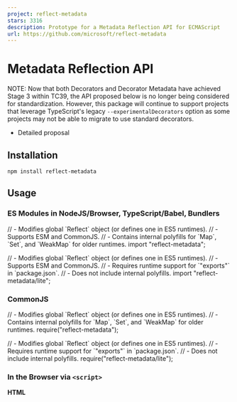 ```yaml
---
project: reflect-metadata
stars: 3316
description: Prototype for a Metadata Reflection API for ECMAScript
url: https://github.com/microsoft/reflect-metadata
---
```


Metadata Reflection API
=======================

NOTE: Now that both Decorators and Decorator Metadata have achieved Stage 3 within TC39, the API proposed below is no longer being considered for standardization. However, this package will continue to support projects that leverage TypeScript's legacy `--experimentalDecorators` option as some projects may not be able to migrate to use standard decorators.

-   Detailed proposal

Installation
------------

```
npm install reflect-metadata
```

Usage
-----

### ES Modules in NodeJS/Browser, TypeScript/Babel, Bundlers

// - Modifies global \`Reflect\` object (or defines one in ES5 runtimes).
// - Supports ESM and CommonJS.
// - Contains internal polyfills for \`Map\`, \`Set\`, and \`WeakMap\` for older runtimes.
import "reflect-metadata";

// - Modifies global \`Reflect\` object (or defines one in ES5 runtimes).
// - Supports ESM and CommonJS.
// - Requires runtime support for \`"exports"\` in \`package.json\`.
// - Does not include internal polyfills.
import "reflect-metadata/lite";

### CommonJS

// - Modifies global \`Reflect\` object (or defines one in ES5 runtimes).
// - Contains internal polyfills for \`Map\`, \`Set\`, and \`WeakMap\` for older runtimes.
require("reflect-metadata");

// - Modifies global \`Reflect\` object (or defines one in ES5 runtimes).
// - Requires runtime support for \`"exports"\` in \`package.json\`.
// - Does not include internal polyfills.
require("reflect-metadata/lite");

### In the Browser via `<script>`

**HTML**

<!-- Modifies global \`Reflect\` object (or defines one in ES5 runtimes). -->
<!-- Contains internal polyfills for \`Map\`, \`Set\`, and \`WeakMap\` for older runtimes. -->
<script src\="path/to/reflect-metadata/Reflect.js"\></script\>

<!-- Modifies global \`Reflect\` object (or defines one in ES5 runtimes). -->
<!-- Does not include internal polyfills. -->
<script src\="path/to/reflect-metadata/ReflectLite.js"\></script\>

**Script**

// - Makes types available in your editor.
/// <reference path="path/to/reflect-metadata/standalone.d.ts" />

Background
----------

-   Decorators add the ability to augment a class and its members as the class is defined, through a declarative syntax.
-   Traceur attaches annotations to a static property on the class.
-   Languages like C# (.NET), and Java support attributes or annotations that add metadata to types, along with a reflective API for reading metadata.

Goals
-----

-   A number of use cases (Composition/Dependency Injection, Runtime Type Assertions, Reflection/Mirroring, Testing) want the ability to add additional metadata to a class in a consistent manner.
-   A consistent approach is needed for various tools and libraries to be able to reason over metadata.
-   Metadata-producing decorators (nee. "Annotations") need to be generally composable with mutating decorators.
-   Metadata should be available not only on an object but also through a Proxy, with related traps.
-   Defining new metadata-producing decorators should not be arduous or over-complex for a developer.
-   Metadata should be consistent with other language and runtime features of ECMAScript.

Syntax
------

-   Declarative definition of metadata:

class C {
  @Reflect.metadata(metadataKey, metadataValue)
  method() {
  }
}

-   Imperative definition of metadata:

Reflect.defineMetadata(metadataKey, metadataValue, C.prototype, "method");

-   Imperative introspection of metadata:

let obj \= new C();
let metadataValue \= Reflect.getMetadata(metadataKey, obj, "method");

Semantics
---------

-   Object has a new \[\[Metadata\]\] internal property that will contain a Map whose keys are property keys (or **undefined**) and whose values are Maps of metadata keys to metadata values.
-   Object will have a number of new internal methods for \[\[DefineOwnMetadata\]\], \[\[GetOwnMetadata\]\], \[\[HasOwnMetadata\]\], etc.
    -   These internal methods can be overridden by a Proxy to support additional traps.
    -   These internal methods will by default call a set of abstract operations to define and read metadata.
-   The Reflect object will expose the MOP operations to allow imperative access to metadata.
-   Metadata defined on class declaration _C_ is stored in _C_.\[\[Metadata\]\], with **undefined** as the key.
-   Metadata defined on static members of class declaration _C_ are stored in _C_.\[\[Metadata\]\], with the property key as the key.
-   Metadata defined on instance members of class declaration _C_ are stored in _C_.prototype.\[\[Metadata\]\], with the property key as the key.

API
---

// define metadata on an object or property
Reflect.defineMetadata(metadataKey, metadataValue, target);
Reflect.defineMetadata(metadataKey, metadataValue, target, propertyKey);

// check for presence of a metadata key on the prototype chain of an object or property
let result \= Reflect.hasMetadata(metadataKey, target);
let result \= Reflect.hasMetadata(metadataKey, target, propertyKey);

// check for presence of an own metadata key of an object or property
let result \= Reflect.hasOwnMetadata(metadataKey, target);
let result \= Reflect.hasOwnMetadata(metadataKey, target, propertyKey);

// get metadata value of a metadata key on the prototype chain of an object or property
let result \= Reflect.getMetadata(metadataKey, target);
let result \= Reflect.getMetadata(metadataKey, target, propertyKey);

// get metadata value of an own metadata key of an object or property
let result \= Reflect.getOwnMetadata(metadataKey, target);
let result \= Reflect.getOwnMetadata(metadataKey, target, propertyKey);

// get all metadata keys on the prototype chain of an object or property
let result \= Reflect.getMetadataKeys(target);
let result \= Reflect.getMetadataKeys(target, propertyKey);

// get all own metadata keys of an object or property
let result \= Reflect.getOwnMetadataKeys(target);
let result \= Reflect.getOwnMetadataKeys(target, propertyKey);

// delete metadata from an object or property
let result \= Reflect.deleteMetadata(metadataKey, target);
let result \= Reflect.deleteMetadata(metadataKey, target, propertyKey);

// apply metadata via a decorator to a constructor
@Reflect.metadata(metadataKey, metadataValue)
class C {
  // apply metadata via a decorator to a method (property)
  @Reflect.metadata(metadataKey, metadataValue)
  method() {
  }
}

Alternatives
------------

-   Use properties rather than a separate API.
    -   Obvious downside is that this can be a lot of code:

function ParamTypes(...types) {
  return (target, propertyKey) \=> {
    const symParamTypes \= Symbol.for("design:paramtypes");
    if (propertyKey \=== undefined) {
      target\[symParamTypes\] \= types;
    }
    else {
      const symProperties \= Symbol.for("design:properties");
      let properties, property;
      if (Object.prototype.hasOwnProperty.call(target, symProperties)) {
        properties \= target\[symProperties\];
      }
      else {
        properties \= target\[symProperties\] \= {};
      }
      if (Object.prototype.hasOwnProperty.call(properties, propertyKey)) {
        property \= properties\[propertyKey\];
      }
      else {
        property \= properties\[propertyKey\] \= {};
      }
      property\[symParamTypes\] \= types;
    }
  };
}

Notes
-----

-   Though it may seem counterintuitive, the methods on Reflect place the parameters for the metadata key and metadata value before the target or property key. This is due to the fact that the property key is the only optional parameter in the argument list. This also makes the methods easier to curry with Function#bind. This also helps reduce the overall footprint and complexity of a metadata-producing decorator that could target both a class or a property:

function ParamTypes(...types) {
  // as propertyKey is effectively optional, its easier to use here
  return (target, propertyKey) \=> { Reflect.defineMetadata("design:paramtypes", types, target, propertyKey); }

  // vs. having multiple overloads with the target and key in the front:
  //
  // return (target, propertyKey) => {
  //    if (propertyKey === undefined) {
  //      Reflect.defineMetadata(target, "design:paramtypes", types);
  //    }
  //    else {
  //      Reflect.defineMetadata(target, propertyKey, "design:paramtypes", types);
  //    }
  // }
  //
  // vs. having a different methods for the class or a property:
  //
  // return (target, propertyKey) => {
  //    if (propertyKey === undefined) {
  //      Reflect.defineMetadata(target, "design:paramtypes", types);
  //    }
  //    else {
  //      Reflect.definePropertyMetadata(target, propertyKey, "design:paramtypes", types);
  //    }
  // }
}

-   To enable experimental support for metadata decorators in your TypeScript project, you must add `"experimentalDecorators": true` to your tsconfig.json file.
-   To enable experimental support for auto-generated type metadata in your TypeScript project, you must add `"emitDecoratorMetadata": true` to your tsconfig.json file.
    -   Please note that auto-generated type metadata may have issues with circular or forward references for types.

Issues
------

-   A poorly written mutating decorator for a class constructor could cause metadata to become lost if the prototype chain is not maintained. Though, not maintaining the prototype chain in a mutating decorator for a class constructor would have other negative side effects as well. @rbuckton
    -   This is mitigated if the mutating decorator returns a class expression that extends from the target, or returns a proxy for the decorator. @rbuckton
-   Metadata for a method is attached to the class (or prototype) via the property key. It would not then be available if trying to read metadata on the function of the method (e.g. "tearing-off" the method from the class). @rbuckton
